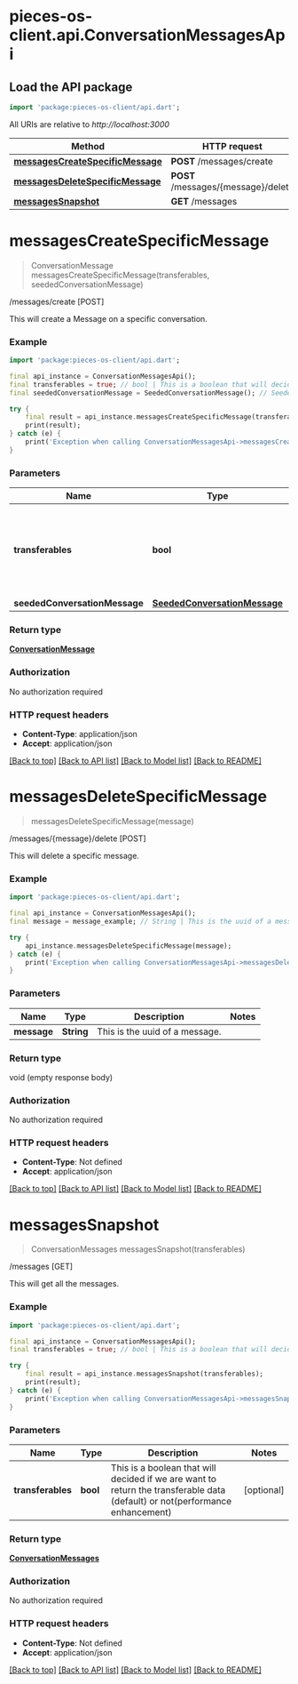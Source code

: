 # pieces-os-client.api.ConversationMessagesApi

## Load the API package
```dart
import 'package:pieces-os-client/api.dart';
```

All URIs are relative to *http://localhost:3000*

Method | HTTP request | Description
------------- | ------------- | -------------
[**messagesCreateSpecificMessage**](ConversationMessagesApi.md#messagescreatespecificmessage) | **POST** /messages/create | /messages/create [POST]
[**messagesDeleteSpecificMessage**](ConversationMessagesApi.md#messagesdeletespecificmessage) | **POST** /messages/{message}/delete | /messages/{message}/delete [POST]
[**messagesSnapshot**](ConversationMessagesApi.md#messagessnapshot) | **GET** /messages | /messages [GET]


# **messagesCreateSpecificMessage**
> ConversationMessage messagesCreateSpecificMessage(transferables, seededConversationMessage)

/messages/create [POST]

This will create a Message on a specific conversation.

### Example
```dart
import 'package:pieces-os-client/api.dart';

final api_instance = ConversationMessagesApi();
final transferables = true; // bool | This is a boolean that will decided if we are want to return the transferable data (default) or not(performance enhancement)
final seededConversationMessage = SeededConversationMessage(); // SeededConversationMessage | 

try {
    final result = api_instance.messagesCreateSpecificMessage(transferables, seededConversationMessage);
    print(result);
} catch (e) {
    print('Exception when calling ConversationMessagesApi->messagesCreateSpecificMessage: $e\n');
}
```

### Parameters

Name | Type | Description  | Notes
------------- | ------------- | ------------- | -------------
 **transferables** | **bool**| This is a boolean that will decided if we are want to return the transferable data (default) or not(performance enhancement) | [optional] 
 **seededConversationMessage** | [**SeededConversationMessage**](SeededConversationMessage.md)|  | [optional] 

### Return type

[**ConversationMessage**](ConversationMessage.md)

### Authorization

No authorization required

### HTTP request headers

 - **Content-Type**: application/json
 - **Accept**: application/json

[[Back to top]](#) [[Back to API list]](../README.md#documentation-for-api-endpoints) [[Back to Model list]](../README.md#documentation-for-models) [[Back to README]](../README.md)

# **messagesDeleteSpecificMessage**
> messagesDeleteSpecificMessage(message)

/messages/{message}/delete [POST]

This will delete a specific message.

### Example
```dart
import 'package:pieces-os-client/api.dart';

final api_instance = ConversationMessagesApi();
final message = message_example; // String | This is the uuid of a message.

try {
    api_instance.messagesDeleteSpecificMessage(message);
} catch (e) {
    print('Exception when calling ConversationMessagesApi->messagesDeleteSpecificMessage: $e\n');
}
```

### Parameters

Name | Type | Description  | Notes
------------- | ------------- | ------------- | -------------
 **message** | **String**| This is the uuid of a message. | 

### Return type

void (empty response body)

### Authorization

No authorization required

### HTTP request headers

 - **Content-Type**: Not defined
 - **Accept**: application/json

[[Back to top]](#) [[Back to API list]](../README.md#documentation-for-api-endpoints) [[Back to Model list]](../README.md#documentation-for-models) [[Back to README]](../README.md)

# **messagesSnapshot**
> ConversationMessages messagesSnapshot(transferables)

/messages [GET]

This will get all the messages.

### Example
```dart
import 'package:pieces-os-client/api.dart';

final api_instance = ConversationMessagesApi();
final transferables = true; // bool | This is a boolean that will decided if we are want to return the transferable data (default) or not(performance enhancement)

try {
    final result = api_instance.messagesSnapshot(transferables);
    print(result);
} catch (e) {
    print('Exception when calling ConversationMessagesApi->messagesSnapshot: $e\n');
}
```

### Parameters

Name | Type | Description  | Notes
------------- | ------------- | ------------- | -------------
 **transferables** | **bool**| This is a boolean that will decided if we are want to return the transferable data (default) or not(performance enhancement) | [optional] 

### Return type

[**ConversationMessages**](ConversationMessages.md)

### Authorization

No authorization required

### HTTP request headers

 - **Content-Type**: Not defined
 - **Accept**: application/json

[[Back to top]](#) [[Back to API list]](../README.md#documentation-for-api-endpoints) [[Back to Model list]](../README.md#documentation-for-models) [[Back to README]](../README.md)


